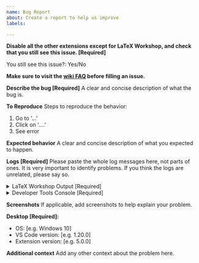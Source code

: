```yaml
---
name: Bug Report
about: Create a report to help us improve
labels: 

---
```


<!--

Following contents are required for a successful issue. Not providing necessary information, specifically log messages, may render the issue closed.
Sorry for being rude on the above message, yet I/we have encountered too many frustrating issues without any information. The developers are only developers, not mind-readers or remote-computer-readers.

-->

**Disable all the other extensions except for LaTeX Workshop, and check that you still see this issue. [Required]**

You still see this issue?: Yes/No

**Make sure to visit the [wiki FAQ](https://github.com/James-Yu/LaTeX-Workshop/wiki/FAQ) before filling an issue.**


**Describe the bug [Required]**
A clear and concise description of what the bug is.

**To Reproduce**
Steps to reproduce the behavior:
1. Go to '...'
2. Click on '....'
3. See error

**Expected behavior**
A clear and concise description of what you expected to happen.

**Logs [Required]**
Please paste the whole log messages here, not parts of ones. It is very important to identify problems. If you think the logs are unrelated, please say so.

<details>
<summary>LaTeX Workshop Output [Required]</summary>
<!-- To access the log, click the 'problems' icons on the statusbar, select 'OUTPUT', then select 'LaTeX Workshop' from the dropdown menu on the right. -->
</details>

<details>
<summary>Developer Tools Console [Required]</summary>
<!-- To access the log, click 'help' -> 'Toggle Developer Tools. Paste anything suspicious. -->
</details>


**Screenshots**
If applicable, add screenshots to help explain your problem.

**Desktop [Required]:**
 - OS: [e.g. Windows 10]
 - VS Code version: [e.g. 1.20.0]
 - Extension version: [e.g. 5.0.0]

**Additional context**
Add any other context about the problem here.
